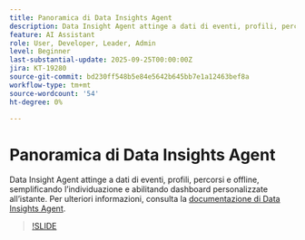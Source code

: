 ```yaml
---
title: Panoramica di Data Insights Agent
description: Data Insight Agent attinge a dati di eventi, profili, percorsi e offline, semplificando l’individuazione e abilitando dashboard personalizzate all’istante.
feature: AI Assistant
role: User, Developer, Leader, Admin
level: Beginner
last-substantial-update: 2025-09-25T00:00:00Z
jira: KT-19280
source-git-commit: bd230ff548b5e84e5642b645bb7e1a12463bef8a
workflow-type: tm+mt
source-wordcount: '54'
ht-degree: 0%

---
```


# Panoramica di Data Insights Agent

Data Insight Agent attinge a dati di eventi, profili, percorsi e offline, semplificando l’individuazione e abilitando dashboard personalizzate all’istante. Per ulteriori informazioni, consulta la [documentazione di Data Insights Agent](https://experienceleague.adobe.com/en/docs/analytics-platform/using/cja-overview/cja-b2c-overview/data-analysis-ai).

>[!SLIDE](data-insights-agent-overview)
